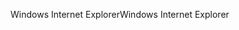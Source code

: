 <span data-ttu-id="1714d-101">Windows Internet Explorer</span><span class="sxs-lookup"><span data-stu-id="1714d-101">Windows Internet Explorer</span></span>